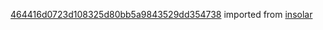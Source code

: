 [464416d0723d108325d80bb5a9843529dd354738](https://github.com/insolar/insolar/commit/464416d0723d108325d80bb5a9843529dd354738) imported from [insolar](https://github.com/insolar/insolar)
